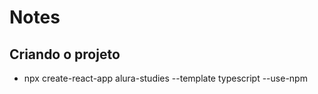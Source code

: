 # Notes

## Criando o projeto
 - npx create-react-app alura-studies --template typescript --use-npm 